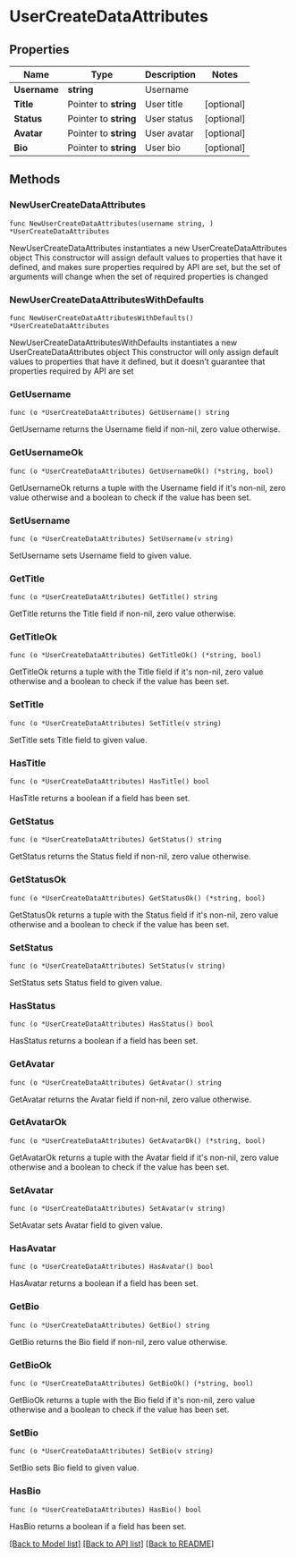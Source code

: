 # UserCreateDataAttributes

## Properties

Name | Type | Description | Notes
------------ | ------------- | ------------- | -------------
**Username** | **string** | Username | 
**Title** | Pointer to **string** | User title | [optional] 
**Status** | Pointer to **string** | User status | [optional] 
**Avatar** | Pointer to **string** | User avatar | [optional] 
**Bio** | Pointer to **string** | User bio | [optional] 

## Methods

### NewUserCreateDataAttributes

`func NewUserCreateDataAttributes(username string, ) *UserCreateDataAttributes`

NewUserCreateDataAttributes instantiates a new UserCreateDataAttributes object
This constructor will assign default values to properties that have it defined,
and makes sure properties required by API are set, but the set of arguments
will change when the set of required properties is changed

### NewUserCreateDataAttributesWithDefaults

`func NewUserCreateDataAttributesWithDefaults() *UserCreateDataAttributes`

NewUserCreateDataAttributesWithDefaults instantiates a new UserCreateDataAttributes object
This constructor will only assign default values to properties that have it defined,
but it doesn't guarantee that properties required by API are set

### GetUsername

`func (o *UserCreateDataAttributes) GetUsername() string`

GetUsername returns the Username field if non-nil, zero value otherwise.

### GetUsernameOk

`func (o *UserCreateDataAttributes) GetUsernameOk() (*string, bool)`

GetUsernameOk returns a tuple with the Username field if it's non-nil, zero value otherwise
and a boolean to check if the value has been set.

### SetUsername

`func (o *UserCreateDataAttributes) SetUsername(v string)`

SetUsername sets Username field to given value.


### GetTitle

`func (o *UserCreateDataAttributes) GetTitle() string`

GetTitle returns the Title field if non-nil, zero value otherwise.

### GetTitleOk

`func (o *UserCreateDataAttributes) GetTitleOk() (*string, bool)`

GetTitleOk returns a tuple with the Title field if it's non-nil, zero value otherwise
and a boolean to check if the value has been set.

### SetTitle

`func (o *UserCreateDataAttributes) SetTitle(v string)`

SetTitle sets Title field to given value.

### HasTitle

`func (o *UserCreateDataAttributes) HasTitle() bool`

HasTitle returns a boolean if a field has been set.

### GetStatus

`func (o *UserCreateDataAttributes) GetStatus() string`

GetStatus returns the Status field if non-nil, zero value otherwise.

### GetStatusOk

`func (o *UserCreateDataAttributes) GetStatusOk() (*string, bool)`

GetStatusOk returns a tuple with the Status field if it's non-nil, zero value otherwise
and a boolean to check if the value has been set.

### SetStatus

`func (o *UserCreateDataAttributes) SetStatus(v string)`

SetStatus sets Status field to given value.

### HasStatus

`func (o *UserCreateDataAttributes) HasStatus() bool`

HasStatus returns a boolean if a field has been set.

### GetAvatar

`func (o *UserCreateDataAttributes) GetAvatar() string`

GetAvatar returns the Avatar field if non-nil, zero value otherwise.

### GetAvatarOk

`func (o *UserCreateDataAttributes) GetAvatarOk() (*string, bool)`

GetAvatarOk returns a tuple with the Avatar field if it's non-nil, zero value otherwise
and a boolean to check if the value has been set.

### SetAvatar

`func (o *UserCreateDataAttributes) SetAvatar(v string)`

SetAvatar sets Avatar field to given value.

### HasAvatar

`func (o *UserCreateDataAttributes) HasAvatar() bool`

HasAvatar returns a boolean if a field has been set.

### GetBio

`func (o *UserCreateDataAttributes) GetBio() string`

GetBio returns the Bio field if non-nil, zero value otherwise.

### GetBioOk

`func (o *UserCreateDataAttributes) GetBioOk() (*string, bool)`

GetBioOk returns a tuple with the Bio field if it's non-nil, zero value otherwise
and a boolean to check if the value has been set.

### SetBio

`func (o *UserCreateDataAttributes) SetBio(v string)`

SetBio sets Bio field to given value.

### HasBio

`func (o *UserCreateDataAttributes) HasBio() bool`

HasBio returns a boolean if a field has been set.


[[Back to Model list]](../README.md#documentation-for-models) [[Back to API list]](../README.md#documentation-for-api-endpoints) [[Back to README]](../README.md)


